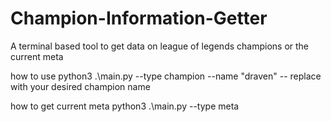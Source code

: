 # Champion-Information-Getter
A terminal based tool to get data on league of legends champions or the current meta

how to use 
python3 .\main.py --type champion --name "draven"  -- replace with your desired champion name 

how to get current meta 
python3 .\main.py --type meta
